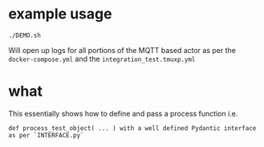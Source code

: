 # example usage

    ./DEMO.sh

Will open up logs for all portions of the MQTT based actor as per the `docker-compose.yml` and the `integration_test.tmuxp.yml`


# what

This essentially shows how to define and pass a process function i.e.

    def process_test_object( ... ) with a well defined Pydantic interface as per `INTERFACE.py`